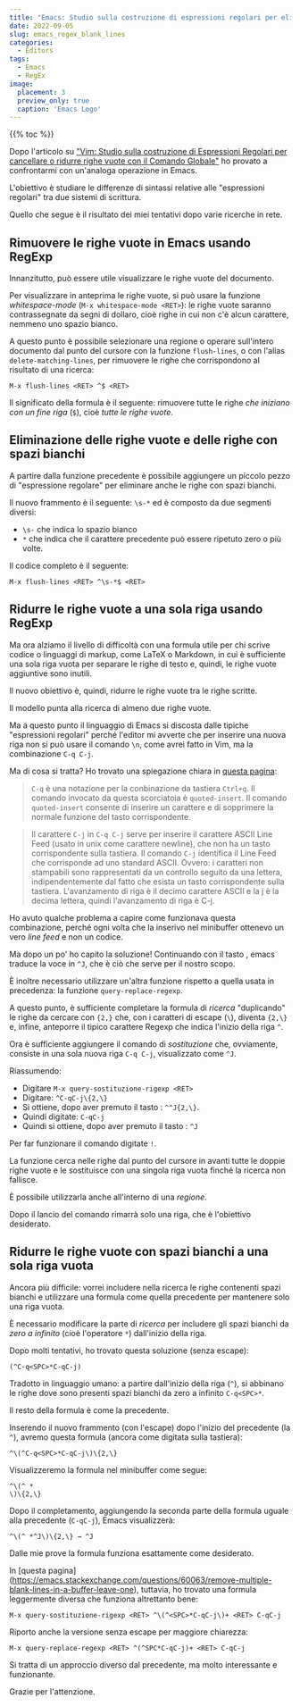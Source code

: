 ```yaml
---
title: "Emacs: Studio sulla costruzione di espressioni regolari per eliminare o ridurre le righe vuote"
date: 2022-09-05
slug: emacs_regex_blank_lines
categories:
  - Editors
tags:
  - Emacs
  - RegEx
image:
  placement: 3
  preview_only: true 
  caption: 'Emacs Logo'
---
```


{{% toc %}}

Dopo l'articolo su   ["Vim: Studio sulla costruzione di Espressioni Regolari per cancellare o ridurre righe vuote con il Comando Globale"](https://francopasut.netlify.app/it/post/vim_regex_blank_lines/) ho provato a confrontarmi con un'analoga operazione in  Emacs.

L'obiettivo è studiare le differenze di sintassi relative alle "espressioni regolari" tra due sistemi di scrittura.

Quello che segue  è il risultato dei miei tentativi dopo varie ricerche in rete.



## Rimuovere le righe vuote in Emacs usando RegExp ##

Innanzitutto, può essere utile visualizzare le righe vuote del documento.

Per visualizzare in anteprima le righe vuote, si può usare la funzione *whitespace-mode* (`M-x whitespace-mode <RET>`): le righe vuote saranno contrassegnate da segni di dollaro, cioè righe in cui non c'è alcun carattere, nemmeno uno spazio bianco.

A questo punto è possibile selezionare una regione o operare sull'intero documento dal punto del cursore con la funzione `flush-lines`, o con l'alias `delete-matching-lines`, per rimuovere le righe che corrispondono al risultato di una ricerca:



``` 
M-x flush-lines <RET> ^$ <RET>
```

Il significato della formula è il seguente: rimuovere tutte le righe *che iniziano con un fine riga* (`$`), cioè *tutte le righe vuote*.



## Eliminazione delle righe vuote e delle righe con spazi bianchi ##

A partire dalla funzione precedente è possibile aggiungere un piccolo pezzo di "espressione regolare" per eliminare anche le righe con spazi bianchi.

Il nuovo frammento è il seguente: `\s-*` ed è composto da due segmenti diversi:

  * `\s-` che indica lo spazio bianco
  * `*` che indica che il carattere precedente può essere ripetuto zero o più volte.

Il codice completo è il seguente: 

``` 
M-x flush-lines <RET> ^\s-*$ <RET>
```



## Ridurre le righe vuote a una sola riga usando RegExp ##

Ma ora alziamo il livello di  difficoltà con una formula utile per chi scrive codice o linguaggi di markup, come LaTeX o Markdown, in cui è sufficiente una sola riga vuota per separare le righe di testo e, quindi, le righe vuote aggiuntive sono inutili.

Il nuovo obiettivo è, quindi, ridurre le righe vuote tra le righe scritte.

Il modello punta alla ricerca di almeno due righe vuote.

Ma a questo punto il linguaggio di Emacs si discosta dalle tipiche "espressioni regolari" perché l'editor mi avverte che per inserire una nuova riga non si può usare il comando `\n`, come avrei fatto in Vim, ma la combinazione `C-q C-j`.

Ma di cosa si tratta? Ho trovato una spiegazione chiara in [questa pagina](http://xahlee.info/emacs/emacs/keystroke_rep.html): 

> `C-q` è una notazione per la conbinazione da tastiera `Ctrl+q`. Il comando invocato da questa scorciatoia è `quoted-insert`. Il comando `quoted-insert` consente di inserire un carattere e di sopprimere la normale funzione del tasto corrispondente. 

> Il carattere `C-j` in `C-q C-j` serve per inserire il carattere ASCII Line Feed (usato in unix come carattere newline), che non ha un tasto corrispondente sulla tastiera. Il comando `C-j` identifica il  Line Feed che corrisponde ad uno standard ASCII. Ovvero: i caratteri non stampabili sono rappresentati da un controllo seguito da una lettera, indipendentemente dal fatto che esista un tasto corrispondente sulla tastiera. L'avanzamento di riga è il decimo carattere ASCII e la j è la decima lettera, quindi l'avanzamento di riga è C-j. 

Ho avuto qualche problema a capire come funzionava questa combinazione, perché ogni volta che la inserivo nel minibuffer ottenevo un vero *line feed* e non un codice.

Ma dopo un po' ho capito la soluzione! Continuando con il tasto <RET>, emacs traduce la voce in `^J`, che è ciò che serve per il nostro scopo.

È inoltre necessario utilizzare un'altra funzione rispetto a quella usata in precedenza: la funzione `query-replace-regexp`.

A questo punto, è sufficiente completare la formula di *ricerca* "duplicando" le righe da cercare con `{2,}` che, con i caratteri di escape (`\`), diventa `{2,\}` e, infine, anteporre il tipico carattere Regexp che indica l'inizio della riga `^`.



Ora  è sufficiente aggiungere il comando di  *sostituzione* che, ovviamente, consiste in una sola nuova riga `C-q C-j`, visualizzato come `^J`.

Riassumendo:

- Digitare `M-x query-sostituzione-rigexp <RET>`
- Digitare: `^C-qC-j\{2,\}`
- Si ottiene, dopo aver premuto il tasto <RET>: `^^J{2,\}`.
- Quindi digitate: `C-qC-j`
- Quindi si ottiene, dopo aver premuto il tasto <RET>: `^J`

Per far funzionare il comando digitate `!`.

La funzione cerca nelle righe dal punto del cursore in avanti tutte le doppie righe vuote e le sostituisce con una singola riga vuota finché la ricerca non fallisce.

È possibile utilizzarla anche all'interno di una *regione*.

Dopo il lancio del comando rimarrà solo una riga, che è l'obiettivo desiderato.



## Ridurre le righe vuote con spazi bianchi a una sola riga vuota ##

Ancora più difficile: vorrei includere nella ricerca le righe contenenti spazi bianchi e utilizzare una formula come quella precedente per mantenere solo una riga vuota.


È necessario modificare la parte di *ricerca* per includere gli spazi bianchi da *zero a infinito* (cioè l'operatore  `*`) dall'inizio della riga.

Dopo molti tentativi, ho trovato questa soluzione (senza escape):

```
(^C-q<SPC>*C-qC-j)
```

Tradotto in linguaggio umano: a partire dall'inizio della riga (`^`), si abbinano le righe  dove sono presenti spazi bianchi da zero a infinito `C-q<SPC>*`.

Il resto della formula è come la precedente.

Inserendo il nuovo frammento (con l'escape) dopo l'inizio del precedente (la `^`), avremo questa formula (ancora come digitata sulla tastiera):

```
^\(^C-q<SPC>*C-qC-j\)\{2,\}
```
Visualizzeremo la formula nel minibuffer come segue:

```
^\(^ *
\)\{2,\}
```


Dopo il completamento, aggiungendo la seconda parte della formula uguale alla precedente (`C-qC-j`), Emacs visualizzerà: 

```
^\(^ *^J\)\{2,\} → ^J
```

Dalle mie prove la formula funziona esattamente come desiderato.

In [questa pagina] (https://emacs.stackexchange.com/questions/60063/remove-multiple-blank-lines-in-a-buffer-leave-one), tuttavia, ho trovato una formula leggermente diversa che funziona altrettanto bene:

``` 
M-x query-sostituzione-rigexp <RET> ^\(^<SPC>*C-qC-j\)+ <RET> C-qC-j
```



Riporto anche la versione senza escape per maggiore chiarezza:

``` 
M-x query-replace-regexp <RET> ^(^SPC*C-qC-j)+ <RET> C-qC-j
```

Si tratta di un approccio diverso dal precedente, ma molto interessante e funzionante.

Grazie per l'attenzione.
